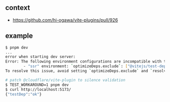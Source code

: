 ## context

- https://github.com/hi-ogawa/vite-plugins/pull/926

## example

```sh
$ pnpm dev
...
error when starting dev server:
Error: The following environment configurations are incompatible with the Cloudflare Vite plugin:
        - "ssr" environment: `optimizeDeps.exclude`: ["@vitejs/test-dep"]
To resolve this issue, avoid setting `optimizeDeps.exclude` and `resolve.external` in your Cloudflare Worker environments.

# patch @cloudflare/vite-plugin to silence validation
$ TEST_WORKAROUND=1 pnpm dev
$ curl http://localhost:5173/
{"testDep":"ok"}
```

